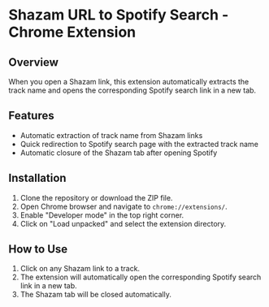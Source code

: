 # Shazam URL to Spotify Search - Chrome Extension

## Overview

When you open a Shazam link, this extension automatically extracts the track name and opens the corresponding Spotify search link in a new tab.

## Features

- Automatic extraction of track name from Shazam links
- Quick redirection to Spotify search page with the extracted track name
- Automatic closure of the Shazam tab after opening Spotify

## Installation

1. Clone the repository or download the ZIP file.
2. Open Chrome browser and navigate to `chrome://extensions/`.
3. Enable "Developer mode" in the top right corner.
4. Click on "Load unpacked" and select the extension directory.

## How to Use

1. Click on any Shazam link to a track.
2. The extension will automatically open the corresponding Spotify search link in a new tab.
3. The Shazam tab will be closed automatically.

